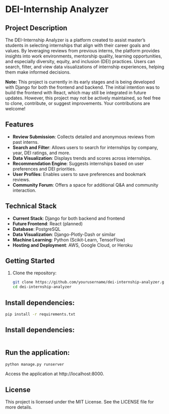 # DEI-Internship Analyzer

## Project Description
The DEI-Internship Analyzer is a platform created to assist master’s students in selecting internships that align with their career goals and values. By leveraging reviews from previous interns, the platform provides insights into work environments, mentorship quality, learning opportunities, and especially diversity, equity, and inclusion (DEI) practices. Users can search, filter, and view data visualizations of internship experiences, helping them make informed decisions.

**Note:** This project is currently in its early stages and is being developed with Django for both the frontend and backend. The initial intention was to build the frontend with React, which may still be integrated in future updates. However, this project may not be actively maintained, so feel free to clone, contribute, or suggest improvements. Your contributions are welcome!

## Features
- **Review Submission**: Collects detailed and anonymous reviews from past interns.
- **Search and Filter**: Allows users to search for internships by company, year, DEI ratings, and more.
- **Data Visualization**: Displays trends and scores across internships.
- **Recommendation Engine**: Suggests internships based on user preferences and DEI priorities.
- **User Profiles**: Enables users to save preferences and bookmark reviews.
- **Community Forum**: Offers a space for additional Q&A and community interaction.

## Technical Stack
- **Current Stack**: Django for both backend and frontend
- **Future Frontend**: React (planned)
- **Database**: PostgreSQL
- **Data Visualization**: Django-Plotly-Dash or similar
- **Machine Learning**: Python (Scikit-Learn, TensorFlow)
- **Hosting and Deployment**: AWS, Google Cloud, or Heroku

## Getting Started
1. Clone the repository:  
   ```bash
   git clone https://github.com/yourusername/dei-internship-analyzer.git
   cd dei-internship-analyzer
      ```

## Install dependencies:
   ```bash
pip install -r requirements.txt
   ```

## Install dependencies:
   ```bash
   ```
## Run the application:

```bash
python manage.py runserver
   ```
Access the application at http://localhost:8000.
## License
This project is licensed under the MIT License. See the LICENSE file for more details.


